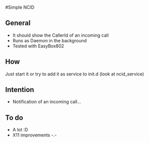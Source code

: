 #Simple NCID

## General 
* It should show the CallerId of an incoming call 
* Runs as Daemon in the background
* Tested with EasyBox802

## How
Just start it or try to add it as service to init.d (look at ncid_service)

## Intention
* Notification of an incoming call...

## To do
*	A lot :D
*	X11 improvements -.-


 


